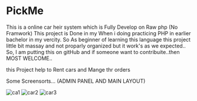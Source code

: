 # PickMe
This is a online car heir system which is Fully Develop on Raw php (No Framwork)
This project is Done in my When i doing practicing PHP in earlier bachelor in my vercity. So As beginner of learning this language this 
project little bit massay and not proparly organized but it work's as we expected..
So, I am putting this on gitHub and if someone want to contribuite..then MOST WELCOME..


this Project help to Rent cars and Mange thr orders

Some Screensorts...
(ADMIN PANEL AND MAIN LAYOUT)

![ca1](https://cloud.githubusercontent.com/assets/12672574/25757041/d024fc7c-31ea-11e7-8a0a-20387717c969.png)
![car2](https://cloud.githubusercontent.com/assets/12672574/25757050/d4c71062-31ea-11e7-97ab-83d1798570d9.png)
![car3](https://cloud.githubusercontent.com/assets/12672574/25757054/d7c133f6-31ea-11e7-9d0c-7a846d09e357.png)

